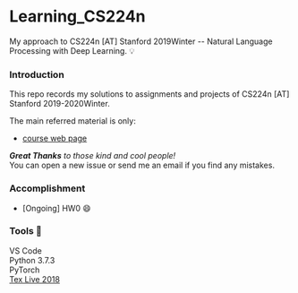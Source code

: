 # Learning_CS224n
My approach to CS224n [AT] Stanford 2019Winter -- Natural Language Processing with Deep Learning. 💡

### Introduction 
This repo records my solutions to assignments and projects of CS224n [AT] Stanford 2019-2020Winter. <br>

The main referred material is only:
- [course web page](https://web.stanford.edu/class/cs224n/)

***Great Thanks** to those kind and cool people!* <br>
You can open a new issue or send me an email if you find any mistakes.

### Accomplishment 
- [Ongoing] HW0 😄


### Tools 🔨
VS Code <br>
Python 3.7.3 <br>
PyTorch <br>
[Tex Live 2018](http://www.tug.org/texlive/windows.html) 